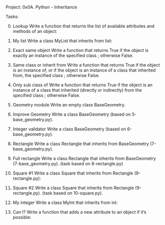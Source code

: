 Project: 0x0A. Python - Inheritance

Tasks:

0. Lookup
Write a function that returns the list of available attributes and methods of an object:

1. My list
Write a class MyList that inherits from list:

2. Exact same object
Write a function that returns True if the object is exactly an instance of the specified class ; otherwise False.

3. Same class or inherit from
Write a function that returns True if the object is an instance of, or if the object is an instance of a class that inherited from, the specified class ; otherwise False.

4. Only sub class of
Write a function that returns True if the object is an instance of a class that inherited (directly or indirectly) from the specified class ; otherwise False.

5. Geometry module
Write an empty class BaseGeometry.

6. Improve Geometry
Write a class BaseGeometry (based on 5-base_geometry.py).

7. Integer validator
Write a class BaseGeometry (based on 6-base_geometry.py).

8. Rectangle
Write a class Rectangle that inherits from BaseGeometry (7-base_geometry.py).

9. Full rectangle
Write a class Rectangle that inherits from BaseGeometry (7-base_geometry.py). (task based on 8-rectangle.py)

10. Square #1
Write a class Square that inherits from Rectangle (9-rectangle.py):

11. Square #2
Write a class Square that inherits from Rectangle (9-rectangle.py). (task based on 10-square.py).

12. My integer
Write a class MyInt that inherits from int:

13. Can I?
Write a function that adds a new attribute to an object if it’s possible:
